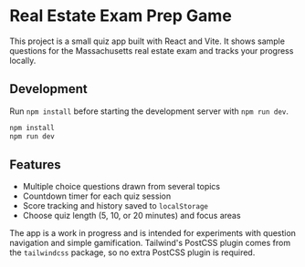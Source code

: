 # Real Estate Exam Prep Game

This project is a small quiz app built with React and Vite. It shows sample questions for the Massachusetts real estate exam and tracks your progress locally.

## Development

Run `npm install` before starting the development server with `npm run dev`.

```bash
npm install
npm run dev
```

## Features

- Multiple choice questions drawn from several topics
- Countdown timer for each quiz session
- Score tracking and history saved to `localStorage`
- Choose quiz length (5, 10, or 20 minutes) and focus areas

The app is a work in progress and is intended for experiments with question navigation and simple gamification.
Tailwind's PostCSS plugin comes from the `tailwindcss` package, so no extra PostCSS plugin is required.
